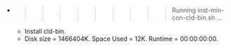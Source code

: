 * >>>>>>>>> Running inst-min-con-cld-bin.sh ...
  * Install cld-bin.
  * Disk size = 1466404K. Space Used = 12K. Runtime = 00:00:00:00.
